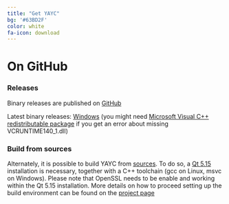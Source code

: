 ```yaml
---
title: "Get YAYC"
bg: '#63BD2F'
color: white
fa-icon: download
---
```


# On GitHub

### Releases 
Binary releases are published on [GitHub](https://github.com/yayc-stream/yayc/releases)

Latest binary releases: [Windows](https://github.com/yayc-stream/yayc/releases/download/yayc-v1.1.0/yayc-v1.1.0-win-x64-portable.zip) (you might need [Microsoft Visual C++ redistributable package](https://learn.microsoft.com/it-IT/cpp/windows/latest-supported-vc-redist?view=msvc-170#visual-studio-2015-2017-2019-and-2022) if you get an error about missing VCRUNTIME140_1.dll)

### Build from sources
Alternately, it is possible to build YAYC from [sources](https://github.com/yayc-stream/yayc).
To do so, a [Qt 5.15](https://www.qt.io/download-qt-installer) installation is necessary, together with a C++ toolchain
(gcc on Linux, msvc on Windows).
Please note that OpenSSL needs to be enable and working within the Qt 5.15 installation.
More details on how to proceed setting up the build environment can be found on the [project page](https://github.com/yayc-stream/yayc)

